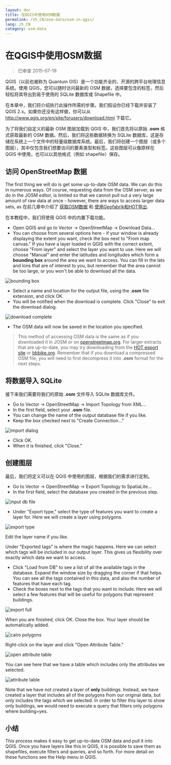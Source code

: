 ```yaml
---
layout: doc
title: 在QGIS中使用OSM数据
permalink: /zh_CN/osm-data/osm-in-qgis/
lang: zh_CN
category: osm-data
---
```


在QGIS中使用OSM数据
=================

> 已审查 2015-07-19

QGIS（以前也被称为 Quantum GIS）是一个功能齐全的、开源的跨平台地理信息系统。使用 QGIS，您可以随时访问最新的 OSM 数据，选择要包含的标签，然后轻松将其导出到易于使用的 SQLite 数据库或 Shapefile 中。  

在本章中，我们将介绍执行此操作所需的步骤。我们假设你已经下载并安装了 QGIS 2.x。如果你还没有这样做，你可以从 <http://www.qgis.org/en/site/forusers/download.html> 下载它。  

为了将我们自定义的最新 OSM 图层加载到 QGIS 中，我们首先将以原始 **.osm** 格式获取最新的 OSM 数据。然后，我们将这些数据转换为 SQLite 数据库，这是存储在系统上一个文件中的轻量级数据库系统。最后，我们将创建一个图层（或多个图层），其中仅包含我们想要访问的要素类型和标签。这些图层可以像原样在 QGIS 中使用，也可以以其他格式（例如 shapefile）保存。  

访问 OpenStreetMap 数据
---------------------------

The first thing we will do is get some up-to-date OSM data. We can do this in numerous ways. Of course, requesting data from the OSM server, as we do in the JOSM editor, is limited so that we cannot pull out a very large amount of raw data at once - however, there are ways to access larger data sets, as
在前几章中介绍了 [获取OSM数据](/zh_CN/osm-data/getting-data) 和 [使用Geofabrik和HOT导出](/zh_CN/osm-data/geofabrik-and-hot-export).  

在本教程中，我们将使用 QGIS 中的内置下载功能。  

- Open QGIS and go to Vector -> OpenStreetMap -> Download Data...  
- You can choose from several options here - if your window is already displaying the extent you want, check the box next to "From map canvas." If you have a layer loaded in QGIS with the correct extent, choose "From layer" and select the layer you want to use. Here we will choose "Manual" and enter the latitudes and longitudes which form a **bounding box** around the area we	want to access. You can fill in the lats and lons that are of interest to you, but remember that the area cannot be too large, or you won't be able to download all the data.  

![bounding box][]

- Select a name and location for the output file, using the **.osm** file extension, and click OK.  
- You will be notified when the download is complete. Click "Close" to exit the download dialog.  

![download complete][]

- The OSM data will now be saved in the location you specified.  

> This method of accessing OSM data is the same as if you downloaded it in JOSM or on [openstreetmap.org](http://www.openstreetmap.org). For larger extracts that are up-to-date, you may try downloading from the [HOT export site](http://export.hotosm.org) or [bbbike.org](http://extract.bbbike.org/). Remember that if you download a compressed OSM file, you will need to first decompress it into **.osm** format for the next steps.  


将数据导入 SQLite
---------------------------

接下来我们需要将我们的原始 **.osm** 文件导入 SQLite 数据库文件。  

- Go to Vector -> OpenStreetMap -> Import Topology from XML...  
- In the first field, select your **.osm** file.  
- You can change the name of the output database file if you like.  
- Keep the box checked next to "Create Connection..."  

![import dialog][]  

- Click OK.  
- When it is finished, click "Close."  


创建图层
--------------

最后，我们将定义可以在 QGIS 中使用的图层，根据我们的需求进行定制。  

- Go to Vector -> OpenStreetMap -> Export Topology to SpatiaLite...  
- In the first field, select the database you created in the previous step.  

![input db file][]  

- Under "Export type," select the type of features you want to create a layer for. Here we will create a layer using polygons.  

![export type][]  

Edit the layer name if you like.  

Under "Exported tags" is where the magic happens. Here we can select which tags will be included in our output layer. This gives us flexibility over exactly which data we want to access.  

- Click "Load from DB" to see a list of all the available tags in the database. Expand the window size by dragging the corner if that helps. You can see all the tags contained in this data, and also the number of features that have each tag.  
- Check the boxes next to the tags that you want to include. Here we will select a few features that will be useful for polygons that represent buildings.  

![export full][]  

When you are finished, click OK.  Close the box. Your layer should be automatically added.  

![cairo polygons][]  

Right-click on the layer and click "Open Attribute Table."  

![open attribute table][]  

You can see here that we have a table which includes only the attributes we selected.  

![attribute table][]  

Note that we have not created a layer of **only** buildings. Instead, we have created a layer that includes all of the polygons from our original data, but only includes the tags which we selected. In order to filter this layer to show only buildings, we would need to execute a query that filters only polygons where building=yes.


小结
-------

This process makes it easy to get up-to-date OSM data and pull it into QGIS. Once you have layers like this in QGIS, it is possible to save them as shapefiles, execute filters and queries, and so forth. For more detail on these functions see the Help menu in QGIS.  


[bounding box]: /images/osm-data/bounding_box.png
[download complete]: /images/osm-data/download_complete.png
[import dialog]: /images/osm-data/import_dialog.png
[input db file]: /images/osm-data/input_db_file.png
[export type]: /images/osm-data/export_type.png
[export full]: /images/osm-data/export_full.png
[cairo polygons]: /images/osm-data/cairo_polygons.png
[open attribute table]: /images/osm-data/open_attribute_table.png
[attribute table]: /images/osm-data/attribute_table.png
